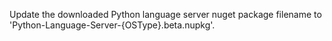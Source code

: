 Update the downloaded Python language server nuget package filename to 'Python-Language-Server-{OSType}.beta.nupkg'.